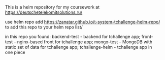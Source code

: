  This is a helm repository for my coursework at https://deutschetelekomitsolutions.ru/
 
 use helm repo add https://zanatar.github.io/t-system-tchallenge-helm-repo/ to add this repo to your helm repo list/
 
 in this repo you found:
   backend-test - backend for tchallenge app;
   front-test - nginx-based front for tchallenge app;
   mongo-test - MongoDB with static set of data for tchallenge app;
   tchallenge-helm - tchallenge app in one piece

